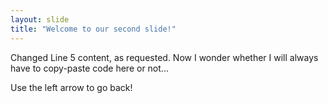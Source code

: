 ```yaml
---
layout: slide
title: "Welcome to our second slide!"
---
```

Changed Line 5 content, as requested.
Now I wonder whether I will always have to copy-paste code here or not...


Use the left arrow to go back!
